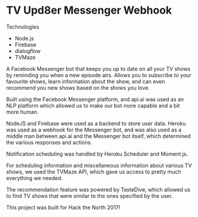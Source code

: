 # TV Upd8er Messenger Webhook

Technologies
 - Node.js
 - Firebase
 - dialogflow
 - TVMaze

A Facebook Messenger bot that keeps you up to date on all your TV shows by reminding you when a new episode airs. Allows you to subscribe to your favourite shows, learn information about the show, and can even recommend you new shows based on the shows you love.

Built using the Facebook Messenger platform, and api.ai was used as an NLP platform which allowed us to make our bot more capable and a bit more human.

NodeJS and Firebase were used as a backend to store user data. Heroku was used as a webhook for the Messenger bot, and was also used as a middle man between api.ai and the Messenger bot itself, which determined the various responses and actions. 

Notification scheduling was handled by Heroku Scheduler and Moment.js.

For scheduling information and miscellaneous information about various TV shows, we used the TVMaze API, which gave us access to pretty much everything we needed.

The recommendation feature was powered by TasteDive, which allowed us to find TV shows that were similar to the ones specified by the user.

This project was built for Hack the North 2017!
